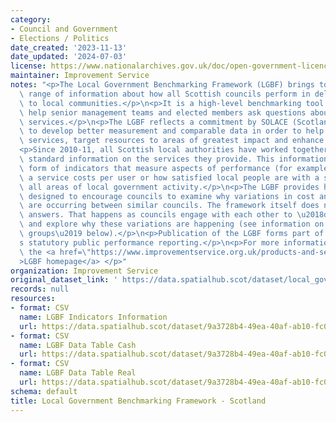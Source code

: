 ```yaml
---
category:
- Council and Government
- Elections / Politics
date_created: '2023-11-13'
date_updated: '2024-07-03'
license: https://www.nationalarchives.gov.uk/doc/open-government-licence/version/3/
maintainer: Improvement Service
notes: "<p>The Local Government Benchmarking Framework (LGBF) brings together a wide\
  \ range of information about how all Scottish councils perform in delivering services\
  \ to local communities.</p>\n<p>It is a high-level benchmarking tool designed to\
  \ help senior management teams and elected members ask questions about key council\
  \ services.</p>\n<p>The LGBF reflects a commitment by SOLACE (Scotland) and COSLA\
  \ to develop better measurement and comparable data in order to help councils improve\
  \ services, target resources to areas of greatest impact and enhance public accountability.</p>\n\
  <p>Since 2010-11, all Scottish local authorities have worked together to report\
  \ standard information on the services they provide. This information takes the\
  \ form of indicators that measure aspects of performance (for example, how much\
  \ a service costs per user or how satisfied local people are with a service) across\
  \ all areas of local government activity.</p>\n<p>The LGBF provides high-level information\
  \ designed to encourage councils to examine why variations in cost and performance\
  \ are occurring between similar councils. The framework itself does not supply the\
  \ answers. That happens as councils engage with each other to \u2018drill down\u2019\
  \ and explore why these variations are happening (see information on \u2018family\
  \ groups\u2019 below).</p>\n<p>Publication of the LGBF forms part of each council\u2019\
  s statutory public performance reporting.</p>\n<p>For more information please visit\
  \ the <a href=\"https://www.improvementservice.org.uk/products-and-services/performance-management-and-benchmarking/local-government-benchmarking-framework\"\
  >LGBF homepage</a> </p>"
organization: Improvement Service
original_dataset_link: ' https://data.spatialhub.scot/dataset/local_government_benchmarking_framework-is'
records: null
resources:
- format: CSV
  name: LGBF Indicators Information
  url: https://data.spatialhub.scot/dataset/9a3728b4-49ea-40af-ab10-fc0305bace84/resource/00845629-44d0-489e-8c5e-9f49ed6b19ce/download/indicators_information.csv
- format: CSV
  name: LGBF Data Table Cash
  url: https://data.spatialhub.scot/dataset/9a3728b4-49ea-40af-ab10-fc0305bace84/resource/77c2bc92-ad24-401c-8b53-2160cd12e287/download/lgbf_data_table_cash.csv
- format: CSV
  name: LGBF Data Table Real
  url: https://data.spatialhub.scot/dataset/9a3728b4-49ea-40af-ab10-fc0305bace84/resource/7ba35197-7ca7-4477-a38b-01fd4180466b/download/lgbf_data_table_real.csv
schema: default
title: Local Government Benchmarking Framework - Scotland
---
```

